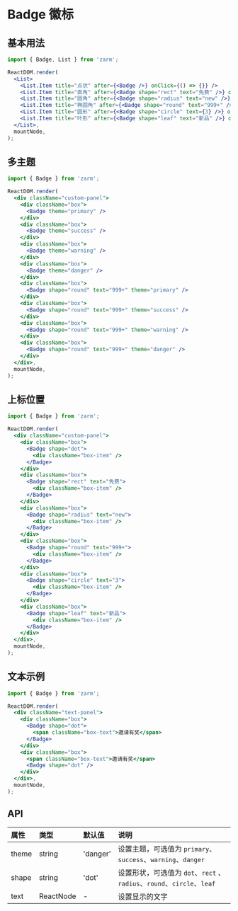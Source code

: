# Badge 徽标

## 基本用法

```jsx
import { Badge, List } from 'zarm';

ReactDOM.render(
  <List>
    <List.Item title="点状" after={<Badge />} onClick={() => {}} />
    <List.Item title="直角" after={<Badge shape="rect" text="免费" />} onClick={() => {}} />
    <List.Item title="圆角" after={<Badge shape="radius" text="new" />} onClick={() => {}} />
    <List.Item title="椭圆角" after={<Badge shape="round" text="999+" />} onClick={() => {}} />
    <List.Item title="圆形" after={<Badge shape="circle" text={3} />} onClick={() => {}} />
    <List.Item title="叶形" after={<Badge shape="leaf" text="新品" />} onClick={() => {}} />
  </List>,
  mountNode,
);
```

## 多主题

```jsx
import { Badge } from 'zarm';

ReactDOM.render(
  <div className="custom-panel">
    <div className="box">
      <Badge theme="primary" />
    </div>
    <div className="box">
      <Badge theme="success" />
    </div>
    <div className="box">
      <Badge theme="warning" />
    </div>
    <div className="box">
      <Badge theme="danger" />
    </div>
    <div className="box">
      <Badge shape="round" text="999+" theme="primary" />
    </div>
    <div className="box">
      <Badge shape="round" text="999+" theme="success" />
    </div>
    <div className="box">
      <Badge shape="round" text="999+" theme="warning" />
    </div>
    <div className="box">
      <Badge shape="round" text="999+" theme="danger" />
    </div>
  </div>,
  mountNode,
);
```

## 上标位置

```jsx
import { Badge } from 'zarm';

ReactDOM.render(
  <div className="custom-panel">
    <div className="box">
      <Badge shape="dot">
        <div className="box-item" />
      </Badge>
    </div>
    <div className="box">
      <Badge shape="rect" text="免费">
        <div className="box-item" />
      </Badge>
    </div>
    <div className="box">
      <Badge shape="radius" text="new">
        <div className="box-item" />
      </Badge>
    </div>
    <div className="box">
      <Badge shape="round" text="999+">
        <div className="box-item" />
      </Badge>
    </div>
    <div className="box">
      <Badge shape="circle" text="3">
        <div className="box-item" />
      </Badge>
    </div>
    <div className="box">
      <Badge shape="leaf" text="新品">
        <div className="box-item" />
      </Badge>
    </div>
  </div>,
  mountNode,
);
```

## 文本示例

```jsx
import { Badge } from 'zarm';

ReactDOM.render(
  <div className="text-panel">
    <div className="box">
      <Badge shape="dot">
        <span className="box-text">邀请有奖</span>
      </Badge>
    </div>
    <div className="box">
      <span className="box-text">邀请有奖</span>
      <Badge shape="dot" />
    </div>
  </div>,
  mountNode,
);
```

## API

| 属性  | 类型      | 默认值   | 说明                                                                   |
| :---- | :-------- | :------- | :--------------------------------------------------------------------- |
| theme | string    | 'danger' | 设置主题，可选值为 `primary`、`success`、`warning`、`danger`           |
| shape | string    | 'dot'    | 设置形状，可选值为 `dot`、`rect` 、`radius`、`round`、`circle`、`leaf` |
| text  | ReactNode | -        | 设置显示的文字                                                         |
